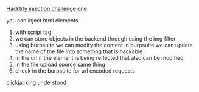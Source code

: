 [Hacktify injection challenge one](http://labs.hacktify.in/HTML/html_lab/lab_1/index.php)

you can inject html elements

1. with script tag
2. we can store objects in the backend through using the img filter
3. using burpsuite we can modify the content
in burpsuite we can update the name of the file into somethng that is hackable
4. in the url if the element is being reflected that also can be modified
5. in the file upload source same thing
6. check in the burpsuite for url encoded requests

clickjacking understood


